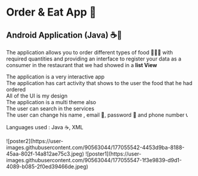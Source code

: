 # Order & Eat App 🍔
<h2>Android Application (<b>Java</b>) ☕📱</h2>

The application allows you to order different types of food 🍔🍕🍞 with required quantities and providing an interface to register your data as a consumer in the restaurant that we had showed in a <b>list View</b> 
<p>
The application is a very interactive app <br>
The application has cart activity that shows to the user the food that he had ordered <br>
All of the UI is my design<br>
The application is a multi theme also<br>
The user can search in the services<br>
The user can change his name , email 📧, password 🔑 and phone number 📞<br>
  </p>
  <p>Languages used : Java ☕, XML</p>
  ![poster2](https://user-images.githubusercontent.com/90563044/177055542-4453d9ba-8188-45aa-802f-14a812ae75c3.jpeg)
  ![poster1](https://user-images.githubusercontent.com/90563044/177055547-1f3e9839-d9d1-4089-b085-2f0ed39466de.jpeg)
